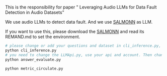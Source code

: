 This is the responsibility for paper " Leveraging Audio LLMs for Data Fault Detection in Audio Datasets"

We use audio LLMs to detect data fault. And we use [SALMONN](https://github.com/bytedance/SALMONN) as LLM.

If you want to use this, please download the [SALMONN](https://github.com/bytedance/SALMONN) and read its REMAND.md to set the environment.

``` python
# please change or add your questions and dataset in cli_inference.py, then run this file to get the answer.
python cli_inference.py
# you need to change the LLMApi.py, use your api and account. Then change the dataset and run this file.
python answer_evaluate.py

python metric_circulate.py
```
